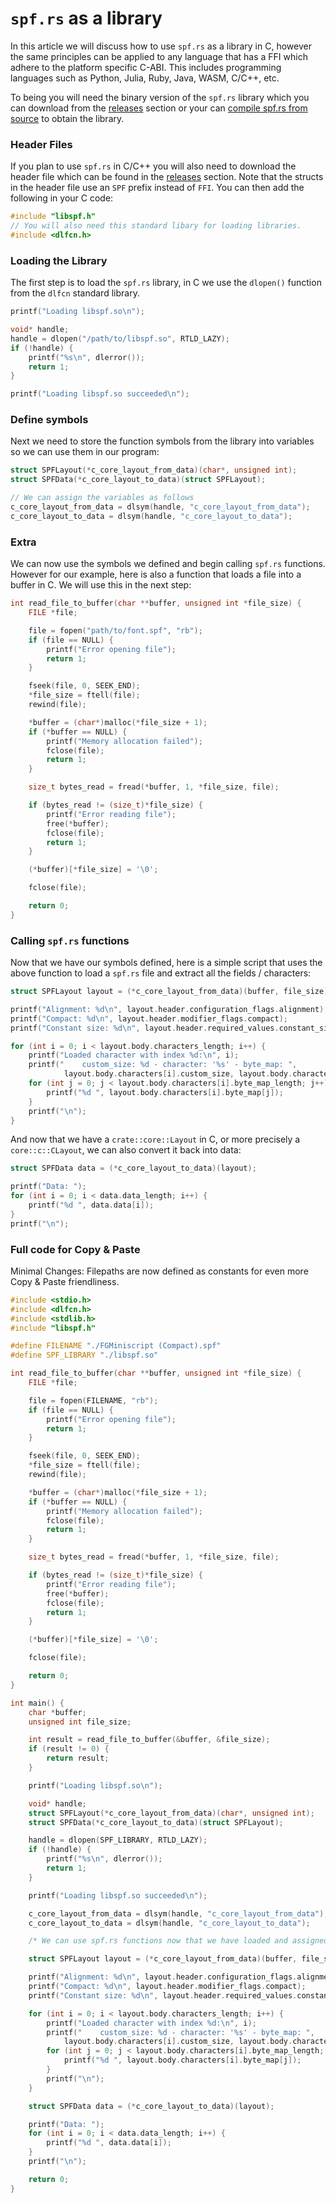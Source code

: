 # `spf.rs` as a library
In this article we will discuss how to use `spf.rs` as a library in C, however the same principles can be applied to any language that has a FFI which adhere to the platform specific C-ABI. This includes programming languages such as Python, Julia, Ruby, Java, WASM, C/C++, etc.

To being you will need the binary version of the `spf.rs` library which you can download from the [releases](https://github.com/SimplePixelFont/spf.rs/releases) section or your can [compile spf.rs from source](https://docs.rs/spf/0.4.0/spf/articles/installing/index.html#compiling-spfrs-from-source) to obtain the library.

### Header Files
If you plan to use `spf.rs` in C/C++ you will also need to download the header file which can be found in the [releases](https://github.com/SimplePixelFont/spf.rs/releases) section. Note that the structs in the header file use an `SPF` prefix instead of `FFI`. You can then add the following in your C code:
```c
#include "libspf.h"
// You will also need this standard libary for loading libraries.
#include <dlfcn.h>
```

### Loading the Library
The first step is to load the `spf.rs` library, in C we use the `dlopen()` function from the `dlfcn` standard library.
```c
printf("Loading libspf.so\n");

void* handle;
handle = dlopen("/path/to/libspf.so", RTLD_LAZY);
if (!handle) {
    printf("%s\n", dlerror());
    return 1;
}

printf("Loading libspf.so succeeded\n");
```

### Define symbols
Next we need to store the function symbols from the library into variables so we can use them in our program:
```c
struct SPFLayout(*c_core_layout_from_data)(char*, unsigned int);
struct SPFData(*c_core_layout_to_data)(struct SPFLayout);

// We can assign the variables as follows
c_core_layout_from_data = dlsym(handle, "c_core_layout_from_data");
c_core_layout_to_data = dlsym(handle, "c_core_layout_to_data");
```
### Extra
We can now use the symbols we defined and begin calling `spf.rs` functions. However for our example, here is also a function that loads a file into a buffer in C. We will use this in the next step:
```c
int read_file_to_buffer(char **buffer, unsigned int *file_size) {
    FILE *file;

    file = fopen("path/to/font.spf", "rb");
    if (file == NULL) {
        printf("Error opening file");
        return 1;
    }

    fseek(file, 0, SEEK_END);
    *file_size = ftell(file);
    rewind(file);

    *buffer = (char*)malloc(*file_size + 1);
    if (*buffer == NULL) {
        printf("Memory allocation failed");
        fclose(file);
        return 1;
    }

    size_t bytes_read = fread(*buffer, 1, *file_size, file);

    if (bytes_read != (size_t)*file_size) {
        printf("Error reading file");
        free(*buffer);
        fclose(file);
        return 1;
    }

    (*buffer)[*file_size] = '\0';

    fclose(file);

    return 0;
}
```
### Calling `spf.rs` functions
Now that we have our symbols defined, here is a simple script that uses the above function to load a `spf.rs` file and extract all the fields / characters:
```c
struct SPFLayout layout = (*c_core_layout_from_data)(buffer, file_size);

printf("Alignment: %d\n", layout.header.configuration_flags.alignment);
printf("Compact: %d\n", layout.header.modifier_flags.compact);
printf("Constant size: %d\n", layout.header.required_values.constant_size);

for (int i = 0; i < layout.body.characters_length; i++) {
    printf("Loaded character with index %d:\n", i);
    printf("    custom_size: %d - character: '%s' - byte_map: ",
            layout.body.characters[i].custom_size, layout.body.characters[i].utf8);
    for (int j = 0; j < layout.body.characters[i].byte_map_length; j++) {
        printf("%d ", layout.body.characters[i].byte_map[j]);
    }
    printf("\n");
}
```
And now that we have a `crate::core::Layout` in C, or more precisely a `core::c::CLayout`, we can also convert it back into data:
```c
struct SPFData data = (*c_core_layout_to_data)(layout);

printf("Data: ");
for (int i = 0; i < data.data_length; i++) {
    printf("%d ", data.data[i]);
}
printf("\n");
```
### Full code for Copy & Paste
Minimal Changes: Filepaths are now defined as constants for even more Copy & Paste friendliness.
```c
#include <stdio.h>
#include <dlfcn.h>
#include <stdlib.h>
#include "libspf.h"

#define FILENAME "./FGMiniscript (Compact).spf"
#define SPF_LIBRARY "./libspf.so"

int read_file_to_buffer(char **buffer, unsigned int *file_size) {
    FILE *file;

    file = fopen(FILENAME, "rb");
    if (file == NULL) {
        printf("Error opening file");
        return 1;
    }

    fseek(file, 0, SEEK_END);
    *file_size = ftell(file);
    rewind(file);

    *buffer = (char*)malloc(*file_size + 1);
    if (*buffer == NULL) {
        printf("Memory allocation failed");
        fclose(file);
        return 1;
    }

    size_t bytes_read = fread(*buffer, 1, *file_size, file);

    if (bytes_read != (size_t)*file_size) {
        printf("Error reading file");
        free(*buffer);
        fclose(file);
        return 1;
    }

    (*buffer)[*file_size] = '\0';

    fclose(file);

    return 0;
}

int main() {
    char *buffer;
    unsigned int file_size;

    int result = read_file_to_buffer(&buffer, &file_size);
    if (result != 0) {
        return result;
    }

    printf("Loading libspf.so\n");

    void* handle;
    struct SPFLayout(*c_core_layout_from_data)(char*, unsigned int);
    struct SPFData(*c_core_layout_to_data)(struct SPFLayout);

    handle = dlopen(SPF_LIBRARY, RTLD_LAZY);
    if (!handle) {
        printf("%s\n", dlerror());
        return 1;
    }

    printf("Loading libspf.so succeeded\n");

    c_core_layout_from_data = dlsym(handle, "c_core_layout_from_data");
    c_core_layout_to_data = dlsym(handle, "c_core_layout_to_data");

    /* We can use spf.rs functions now that we have loaded and assigned them to variables */

    struct SPFLayout layout = (*c_core_layout_from_data)(buffer, file_size);

    printf("Alignment: %d\n", layout.header.configuration_flags.alignment);
    printf("Compact: %d\n", layout.header.modifier_flags.compact);
    printf("Constant size: %d\n", layout.header.required_values.constant_size);

    for (int i = 0; i < layout.body.characters_length; i++) {
        printf("Loaded character with index %d:\n", i);
        printf("    custom_size: %d - character: '%s' - byte_map: ",
            layout.body.characters[i].custom_size, layout.body.characters[i].utf8);
        for (int j = 0; j < layout.body.characters[i].byte_map_length; j++) {
            printf("%d ", layout.body.characters[i].byte_map[j]);
        }
        printf("\n");
    }

    struct SPFData data = (*c_core_layout_to_data)(layout);

    printf("Data: ");
    for (int i = 0; i < data.data_length; i++) {
        printf("%d ", data.data[i]);
    }
    printf("\n");

    return 0;
}
```
